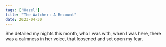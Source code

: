 ```yaml
---
tags: ['Hazel']
title: "The Watcher: A Recount"
date: 2023-04-30
---
```


She detailed my nights this month,
who I was with, when I was here,
there was a calmness in her voice,
that loosened and set open my fear.

